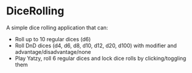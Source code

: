 # DiceRolling

A simple dice rolling application that can:

- Roll up to 10 regular dices (d6)
- Roll DnD dices (d4, d6, d8, d10, d12, d20, d100) with modifier and advantage/disadvantage/none
- Play Yatzy, roll 6 regular dices and lock dice rolls by clicking/toggling them